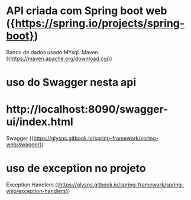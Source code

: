# API criada com Spring boot web ({https://spring.io/projects/spring-boot})
Banco de dados usado MYsql.
Maven ({https://maven.apache.org/download.cgi})

# uso do Swagger nesta api
# http://localhost:8090/swagger-ui/index.html
Swagger ({https://glysns.gitbook.io/spring-framework/spring-web/swagger})

# uso de exception no projeto
Exception Handlers ({https://glysns.gitbook.io/spring-framework/spring-web/exception-handlers})


